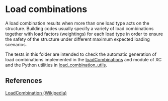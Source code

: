 # Load combinations
A load combination results when more than one load type acts on the structure. Building codes usually specify a variety of load combinations together with load factors (weightings) for each load type in order to ensure the safety of the structure under different maximum expected loading scenarios.

The tests in this folder are intended to check the automatic generation of load combinations implemented in the [loadCombinations](https://github.com/xcfem/xc/tree/master/src/utility/loadCombinations) and module of XC and the Python utilities in [load_combination_utils](https://github.com/xcfem/xc/tree/master/python_modules/actions/load_combination_utils).

## References
[LoadCombination (Wikipedia)](https://en.wikipedia.org/wiki/Structural_load#Load_combinations)
